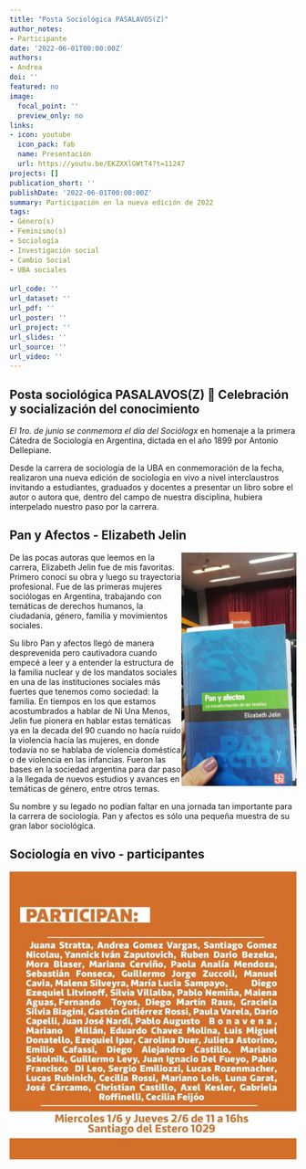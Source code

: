 ```yaml
---
title: "Posta Sociológica PASALAVOS(Z)"
author_notes:
- Participante
date: '2022-06-01T00:00:00Z'
authors:
- Andrea
doi: ''
featured: no
image:
  focal_point: ''
  preview_only: no
links:
- icon: youtube
  icon_pack: fab
  name: Presentación
  url: https://youtu.be/EKZXXlGWtT4?t=11247
projects: []
publication_short: ''
publishDate: '2022-06-01T00:00:00Z'
summary: Participación en la nueva edición de 2022
tags:
- Género(s)
- Feminismo(s)
- Sociología
- Investigación social
- Cambio Social
- UBA sociales

url_code: ''
url_dataset: ''
url_pdf: ''
url_poster: ''
url_project: '' 
url_slides: ''
url_source: ''
url_video: ''
---
```



## Posta sociológica PASALAVOS(Z) 📢 Celebración y socialización del conocimiento

*El 1ro. de junio se conmemora el día del Sociólogx* en homenaje a la primera Cátedra de Sociología en Argentina, dictada en el año 1899 por Antonio Dellepiane. 

Desde la carrera de sociología de la UBA en conmemoración de la fecha, realizaron una nueva edición de sociología  en vivo a nivel interclaustros invitando a estudiantes, graduados y docentes a presentar un libro sobre el autor o autora que, dentro del campo de nuestra disciplina, hubiera interpelado nuestro paso por la carrera.

## Pan y Afectos - Elizabeth Jelin

<img style="float: right;" src="images/IMG_20220602_142344.jpg" alt="Portada del libro pan y afectos " width="40%"/>



De las pocas autoras que leemos en la carrera, Elizabeth Jelin fue de mis favoritas. Primero conocí su obra y luego su trayectoria profesional. Fue de las primeras mujeres sociólogas en Argentina, trabajando con temáticas de derechos humanos, la ciudadanía, género, familia y movimientos sociales.

Su libro Pan y afectos llegó de manera desprevenida pero cautivadora cuando empecé a leer y a entender la estructura de la familia nuclear y de los mandatos sociales en una de las instituciones sociales más fuertes que tenemos como sociedad: la familia. En tiempos en los que estamos acostumbrados a hablar de Ni Una Menos, Jelin fue pionera en hablar estas temáticas ya en la decada del 90 cuando no hacía ruido la violencia hacía las mujeres, en donde todavía no se hablaba de violencia doméstica o de violencia en las infancias. Fueron las bases en la sociedad argentina para dar paso a la llegada de nuevos estudios y avances en temáticas de género, entre otros temas. 

Su nombre y su legado no podían faltar en una jornada tan importante para la carrera de sociología. Pan y afectos es sólo una pequeña muestra de su gran labor sociológica. 


## Sociología en vivo - participantes

<img style="float: left;" src="images/participantes.jpg" alt="Listado de participantes en la jornada" height="30%"/>


